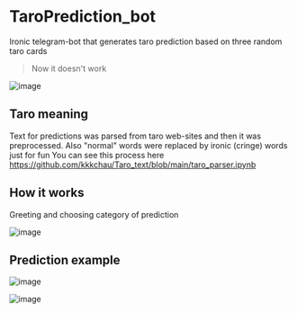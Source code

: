 # TaroPrediction_bot
Ironic telegram-bot that generates taro prediction based on three random taro cards
> Now it doesn't work

![image](https://user-images.githubusercontent.com/95302497/212924025-ec499f1d-5afa-4cf0-ab39-048072c2fb48.png)

## Taro meaning
Text for predictions was parsed from taro web-sites and then it was preprocessed. Also "normal" words were replaced by ironic (cringe) words just for fun
You can see this process here https://github.com/kkkchau/Taro_text/blob/main/taro_parser.ipynb

## How it works
Greeting and choosing category of prediction

![image](https://user-images.githubusercontent.com/95302497/212995555-2e376409-fbd8-4ab2-9646-f70d0fde5571.png)

## Prediction example

![image](https://user-images.githubusercontent.com/95302497/212996371-a43d0346-a84b-480f-95e2-2b2cab451d66.png)

![image](https://user-images.githubusercontent.com/95302497/212997206-ad6b2eaf-71b7-46e4-98e8-df6d8fbb64e6.png)


